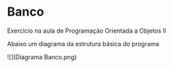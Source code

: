# Banco
Exercicio na aula de Programação Orientada a Objetos II

Abaixo um diagrama da estrutura básica do programa

![](Diagrama Banco.png)
